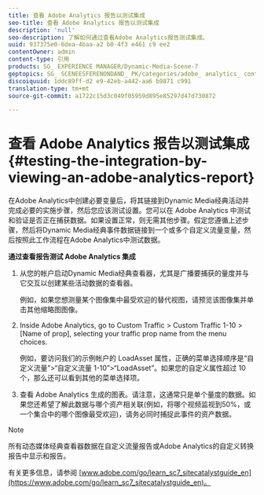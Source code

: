 ```yaml
---
title: 查看 Adobe Analytics 报告以测试集成
seo-title: 查看 Adobe Analytics 报告以测试集成
description: 'null'
seo-description: 了解如何通过查看Adobe Analytics报告测试集成。
uuid: 937375e0-6dea-4baa-a2 b0-4f3 e461 c9 ee2
contentOwner: admin
content-type: 引用
products: SG_ EXPERIENCE MANAGER/Dynamic-Media-Scene-7
geptopics: SG_ SCENEESFERENONDAND_ PK/categories/adobe_ analytics_ contracting_ kit
discoiquuid: 1ddc89ff-d2 e9-42eb-a442-aa6 b9871 c991
translation-type: tm+mt
source-git-commit: a1722c15d3c049f05959d895e85297d47d730872

---
```



# 查看 Adobe Analytics 报告以测试集成{#testing-the-integration-by-viewing-an-adobe-analytics-report}

在Adobe Analytics中创建必要变量后，将其链接到Dynamic Media经典活动并完成必要的实施步骤，然后您应该测试设置。您可以在 Adobe Analytics 中测试和验证是否正在捕获数据。如果设置正常，则无需其他步骤。假定您遵循上述步骤，然后将Dynamic Media经典事件数据链接到一个或多个自定义流量变量，然后按照此工作流程在Adobe Analytics中测试数据。

**通过查看报告测试 Adobe Analytics 集成**

1. 从您的帐户启动Dynamic Media经典查看器，尤其是广播要捕获的量度并与它交互以创建某些活动数据的查看器。

   例如，如果您想测量某个图像集中最受欢迎的替代视图，请预览该图像集并单击其他缩略图图像。

1. Inside Adobe Analytics, go to Custom Traffic &gt; Custom Traffic 1-10 &gt; [Name of prop], selecting your traffic prop name from the menu choices.

   例如，要访问我们的示例帐户的 LoadAsset 属性，正确的菜单选择顺序是“自定义流量”&gt;“自定义流量 1-10”&gt;“LoadAsset”。如果您的自定义属性超过 10 个，那么还可以看到其他的菜单选择项。

1. 查看 Adobe Analytics 生成的图表。请注意，这通常只是单个量度的数据。如果您还希望了解此数据与哪个资产相关联(例如，将哪个视频监视到50%，或一个集合中的哪个图像最受欢迎)，请务必同时捕捉此事件的资产数据。

>[!NOTE]
>
>所有动态媒体经典查看器数据在自定义流量报告或Adobe Analytics的自定义转换报告中显示和报告。

有关更多信息，请参阅 [www.adobe.com/go/learn_sc7_sitecatalystguide_en](https://www.adobe.com/go/learn_sc7_sitecatalystguide_en)。
